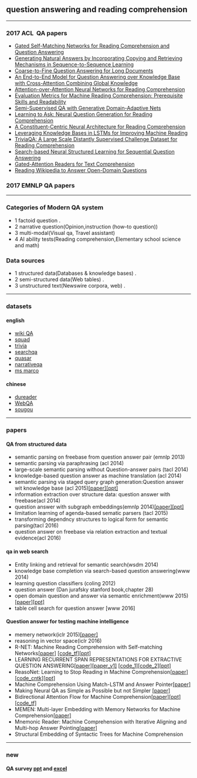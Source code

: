 ## question answering and reading comprehension   
 ---
### 2017 ACL  QA papers  
- [Gated Self-Matching Networks for Reading Comprehension and Question Answering](http://www.aclweb.org/anthology/P/P17/P17-1018.pdf)   
- [Generating Natural Answers by Incorporating Copying and Retrieving Mechanisms in Sequence-to-Sequence Learning](http://www.aclweb.org/anthology/P/P17/P17-1019.pdf)
- [Coarse-to-Fine Question Answering for Long Documents](http://www.aclweb.org/anthology/P/P17/P17-1020.pdf)
- [An End-to-End Model for Question Answering over Knowledge Base with Cross-Attention Combining Global Knowledge](http://www.aclweb.org/anthology/P/P17/P17-1021.pdf)
- [Attention-over-Attention Neural Networks for Reading Comprehension](http://www.aclweb.org/anthology/P/P17/P17-1055.pdf)
- [Evaluation Metrics for Machine Reading Comprehension: Prerequisite Skills and Readability](http://www.aclweb.org/anthology/P/P17/P17-1075.pdf)
- [Semi-Supervised QA with Generative Domain-Adaptive Nets](http://www.aclweb.org/anthology/P/P17/P17-1096.pdf)
- [Learning to Ask: Neural Question Generation for Reading Comprehension](http://www.aclweb.org/anthology/P/P17/P17-1123.pdf)
- [A Constituent-Centric Neural Architecture for Reading Comprehension](http://www.aclweb.org/anthology/P/P17/P17-1129.pdf)
- [Leveraging Knowledge Bases in LSTMs for Improving Machine Reading](http://www.aclweb.org/anthology/P/P17/P17-1132.pdf)
- [TriviaQA: A Large Scale Distantly Supervised Challenge Dataset for Reading Comprehension](http://www.aclweb.org/anthology/P/P17/P17-1147.pdf)
- [Search-based Neural Structured Learning for Sequential Question Answering](http://www.aclweb.org/anthology/P/P17/P17-1167.pdf)
- [Gated-Attention Readers for Text Comprehension](http://www.aclweb.org/anthology/P/P17/P17-1168.pdf)
- [Reading Wikipedia to Answer Open-Domain Questions](http://www.aclweb.org/anthology/P/P17/P17-1171.pdf)  
### 2017 EMNLP QA papers

 --- 
### Categories of Modern QA system

- 1 factoid question . 
- 2 narrative question(Opinion,instruction (how–to question))  
- 3 multi-modal(Visual qa, Travel assistant)  
- 4 AI ability tests(Reading comprehension,Elementary school science and math)  
 
### Data sources 
- 1 structured data(Databases & knowledge bases) . 
- 2 semi-structured data(Web tables) . 
- 3 unstructured text(Newswire corpora, web) . 
 ---
### datasets
#### english  
- [wiki QA](https://www.microsoft.com/en-us/research/publication/wikiqa-a-challenge-dataset-for-open-domain-question-answering/)  
- [squad](https://rajpurkar.github.io/SQuAD-explorer/)    
- [trivia](https://arxiv.org/abs/1705.03551)  
- [searchqa](https://arxiv.org/abs/1704.05179)  
- [quasar](https://arxiv.org/abs/1707.03904)  
- [narrativeqa](https://github.com/deepmind/narrativeqa)   
- [ms marco](http://www.msmarco.org/)
#### chinese  
- [dureader](https://arxiv.org/abs/1711.05073)
- [WebQA](https://arxiv.org/pdf/1607.06275.pdf)
- [sougou](http://task.www.sogou.com/cips-sogou_qa/)
 ---  
### papers
####  QA from structured data
- semantic parsing on freebase  from question answer pair (emnlp 2013)
- semantic parsing via paraphrasing (acl 2014)
- large-scale semantic parsing without Question-answer pairs (tacl 2014)
- knowledge-based question answer as machine translation (acl 2014)
- semantic parsing via staged query graph generation:Question answer wit knowledge base (acl 2015)[[paper]](http://www.aclweb.org/anthology/P15-1128)[[ppt]](./ppt/paperreading-20170914-tongleiguo.pdf)
- information extraction over structure data: question answer with freebase(acl 2014)
- question answer with subgraph embeddings(emnlp 2014)[[paper]](http://www.thespermwhale.com/jaseweston/papers/fbqa.pdf)[[ppt]](./ppt/paperreading-20170907-sihaoyu.pdf)
- limitation learning of agenda-based sematic parsers (tacl 2015)
- transforming dependncy structures to logical form for semantic parsing(tacl 2016)
- question answer on freebase via relation extraction and textual evidence(acl 2016)
#### qa in web search
- Entity linking and retrieval for semantic search(wsdm 2014)
- knowledge base completion via search-based question answering(www 2014)
- learning question classifiers (coling 2012)
- question answer (Dan jurafsky  stanford book,chapter 28) 
- open domain question and answer via semantic enrichment(www 2015)[[paper]](https://www.microsoft.com/en-us/research/wp-content/uploads/2016/02/frp1068-sunA.pdf)[[ppt]](./ppt/paperreading-20170907-jianguichen.pdf)
- table cell search for question answer [www 2016]
#### Question answer for testing machine intelligence
- memery network(iclr 2015)[[paper]](https://arxiv.org/abs/1410.3916)
- reasoning in vector space(iclr 2016)
- R-NET: Machine Reading Comprehension with Self-matching Networks[[paper]](https://www.microsoft.com/en-us/research/wp-content/uploads/2017/05/r-net.pdf) [[code_tf]](https://github.com/YerevaNN/R-NET-in-Keras)[[ppt]](./ppt/paperreading_20170907_lixinsu.pdf)
- LEARNING RECURRENT SPAN REPRESENTATIONS FOR EXTRACTIVE QUESTION ANSWERING[[paper]](https://arxiv.org/pdf/1611.01436.pdf)[[paper_v1]](https://openreview.net/pdf?id=HkIQH7qel) [[code_1]](https://github.com/shimisalant/RaSoR)[[code_2]](https://github.com/hsgodhia/squad_rasor_nn)[[ppt]](./ppt/paperreading_20170914_yihanni.pdf)
- ReasoNet: Learning to Stop Reading in Machine Comprehension[[paper]](https://arxiv.org/abs/1609.05284)[[code_cntk]](https://github.com/AnatoliiPotapov/reasonet_cntk)[[ppt]](./ppt/paperreading_20170907_lijuanchen.pdf)
- Machine Comprehension Using Match-LSTM and Answer Pointer[[paper]](https://arxiv.org/abs/1608.07905)
- Making Neural QA as Simple as Possible but not Simpler	[[paper]](http://www.aclweb.org/anthology/K17-1028)
- Bidirectional Attention Flow for Machine Comprehension[[paper]](https://arxiv.org/abs/1611.01603)[[ppt]](./ppt/paperreading_20170914_yuefeng.pdf)[[code_tf]](https://github.com/allenai/bi-att-flow)
- MEMEN: Multi-layer Embedding with Memory Networks for Machine Comprehension[[paper]](https://arxiv.org/abs/1707.09098)
- Mnemonic Reader: Machine Comprehension with Iterative Aligning and Multi-hop Answer Pointing[[paper]](https://arxiv.org/abs/1705.02798)
- Structural Embedding of Syntactic Trees for Machine Comprehension  
 ---
### new
#### QA survey [ppt](./ppt/span_QA.pptx) and [excel](./ppt/2017-09-19.xls) 


